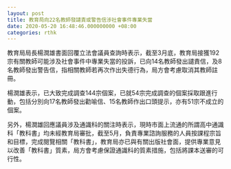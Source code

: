 ```yaml
---
layout: post
title: 教育局向22名教師發譴責或警告信涉社會事件專業失當
date: 2020-05-20 16:48:46.000000000 +08:00
categories: rthk
---
```


教育局局長楊潤雄書面回覆立法會議員查詢時表示，截至3月底，教育局接獲192宗有關教師可能涉及社會事件中專業失當的投訴，已向14名教師發出譴責信，及8名教師發出警告信，指相關教師若再次作出失德行為，局方會考慮取消其教師註冊。

楊潤雄表示，已大致完成調查144宗個案，已就54宗完成調查的個案採取跟進行動，包括分別向17名教師發出勸喻信、15名教師作出口頭提示，亦有51宗不成立的個案。

另外，楊潤雄回應議員涉及通識科的關注時表示，現時市面上流通的所謂高中通識科「教科書」均未經教育局審批，截至5月，負責專業諮詢服務的人員按課程宗旨和目標，完成閱覽相關「教科書」，教育局亦已與有關出版社會面，提供專業意見以改善「教科書」質素，局方會考慮保證通識科的質素措施，包括將課本送審的可行性。
